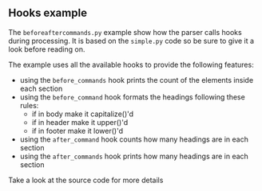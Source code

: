 ## Hooks example

The `beforeaftercommands.py` example show how the parser calls hooks during processing. It is based on the `simple.py` code so be sure to give it a look before reading on.

The example uses all the available hooks to provide the following features:

- using the `before_commands` hook prints the count of the elements inside each section
- using the `before_command` hook formats the headings following these rules:
    - if in body make it capitalize()'d
    - if in header make it upper()'d
    - if in footer make it lower()'d
- using the `after_command` hook counts how many headings are in each section
- using the `after_commands` hook prints how many headings are in each section

Take a look at the source code for more details